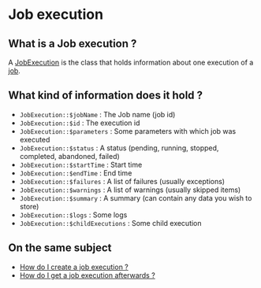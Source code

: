# Job execution

## What is a Job execution ?

A [JobExecution](../../src/JobExecution.php) is the class that holds information about one execution of a [job](job.md).

## What kind of information does it hold ?

- `JobExecution::$jobName` : The Job name (job id)
- `JobExecution::$id` : The execution id
- `JobExecution::$parameters` : Some parameters with which job was executed
- `JobExecution::$status` : A status (pending, running, stopped, completed, abandoned, failed)
- `JobExecution::$startTime` : Start time
- `JobExecution::$endTime` : End time
- `JobExecution::$failures` : A list of failures (usually exceptions)
- `JobExecution::$warnings` : A list of warnings (usually skipped items)
- `JobExecution::$summary` : A summary (can contain any data you wish to store)
- `JobExecution::$logs` : Some logs
- `JobExecution::$childExecutions` : Some child execution

## On the same subject

- [How do I create a job execution ?](job-launcher.md)
- [How do I get a job execution afterwards ?](job-execution-storage.md)
